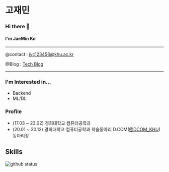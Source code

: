 # 고재민

### Hi there 👋
#### I'm JaeMin Ko
---------------

@contact : jvc123456@khu.ac.kr

@Blog : [Tech Blog](https://hopedevelopment.tistory.com)

--------------

### I'm Interested in...
- Backend
- ML/DL

### Profile  
- (17.03 ~ 23.02) 경희대학교 컴퓨터공학과
- (20.01 ~ 20.12) 경희대학교 컴퓨터공학과 학술동아리 D.COM([@DCOM_KHU](https://github.com/dcom-khu)) 동아리장

## Skills

![github status](https://github-readme-stats.vercel.app/api/top-langs/?username=KoJaeMin&layout=compact)



<!-- ### Tech Used
<div>
<img src="https://img.shields.io/badge/JavaScript-F7DF1E?style=for-the-badge&logo=javascript&logoColor=000000">
<img src="https://img.shields.io/badge/Node.js-339933?style=for-the-badge&logo=Node.js&logoColor=ffffff"/>
<img src="https://img.shields.io/badge/TypeScript-3178C6?style=for-the-badge&logo=typescript&logoColor=ffffff"/>
<img src="https://img.shields.io/badge/Python-3776AB?style=for-the-badge&logo=python&logoColor=ffffff">
<img src="https://img.shields.io/badge/Express-000000?style=for-the-badge&logo=express&logoColor=ffffff"/>
<img src="https://img.shields.io/badge/Nest-E0234E?style=for-the-badge&logo=nestjs&logoColor=ffffff"/>
<img src="https://img.shields.io/badge/PostgreSQL-%23316192?style=for-the-badge&logo=postgresql&logoColor=ffffff">
<img src="https://img.shields.io/badge/Amazon%20AWS-232F3E?style=for-the-badge&logo=Amazon%20AWS&logoColor=ffffff">
</div> -->

